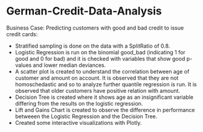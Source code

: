 # German-Credit-Data-Analysis

Business Case:
Predicting customers with good and bad credit to issue credit cards:
  - Stratified sampling is done on the data with a SplitRatio of 0.8.
  - Logistic Regression is run on the binomial good_bad (indicating 1 for good and 0 for bad) and it is checked with variables that show good p-values and lower median deviances.
  - A scatter plot is created to understand the correlation between age of customer and amount on account. It is observed that they are not homoschedastic and so to analyze further quantile regression is run. It is observed that older customers have positive relation with amount.
  - Decision Tree is created where it shows age as an insignificant variable differing from the results on the logistic regression.
  - Lift and Gains Chart is created to observe the difference in performance betweeen the Logistic Regression and the Decision Tree.
  - Created some interactive visualizations with Plotly.
  

